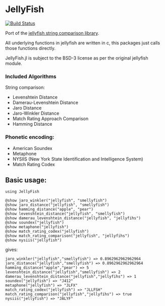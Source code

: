 # JellyFish

[![Build Status](https://travis-ci.org/samuelcolvin/JellyFish.jl.svg?branch=master)](https://travis-ci.org/samuelcolvin/JellyFish.jl)

Port of the [jellyfish string comparison library](https://github.com/sunlightlabs/jellyfish).

All underlying functions in jellyfish are written in c, this packages just calls those functions directly.

JellyFish.jl is subject to the BSD-3 license as per the original jellyfish module.

### Included Algorithms

String comparison:

* Levenshtein Distance
* Damerau-Levenshtein Distance
* Jaro Distance
* Jaro-Winkler Distance
* Match Rating Approach Comparison
* Hamming Distance

### Phonetic encoding:

* American Soundex
* Metaphone
* NYSIIS (New York State Identification and Intelligence System)
* Match Rating Codex

## Basic usage:

	using JellyFish

	@show jaro_winkler("jellyfish", "smellyfish")
	@show jaro_distance("jellyfish", "smellyfish")
	@show hamming_distance("apple", "pear")
	@show levenshtein_distance("jellyfish", "smellyfish")
	@show damerau_levenshtein_distance("jellyfish", "jellyfihs")
	@show soundex("jellyfish")
	@show metaphone("jellyfish")
	@show match_rating_codex("jellyfish")
	@show match_rating_comparison("jellyfish", "jellyfihs")
	@show nysiis("jellyfish")

gives:

	jaro_winkler("jellyfish","smellyfish") => 0.8962962962962964
	jaro_distance("jellyfish","smellyfish") => 0.8962962962962964
	hamming_distance("apple","pear") => 5
	levenshtein_distance("jellyfish","smellyfish") => 2
	damerau_levenshtein_distance("jellyfish","jellyfihs") => 1
	soundex("jellyfish") => "J412"
	metaphone("jellyfish") => "JLFX"
	match_rating_codex("jellyfish") => "JLLFSH"
	match_rating_comparison("jellyfish","jellyfihs") => true
	nysiis("jellyfish") => "JALYF"